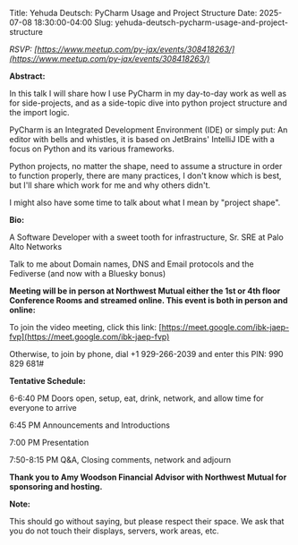 Title: Yehuda Deutsch: PyCharm Usage and Project Structure
Date: 2025-07-08 18:30:00-04:00
Slug: yehuda-deutsch-pycharm-usage-and-project-structure

_RSVP: [https://www.meetup.com/py-jax/events/308418263/](https://www.meetup.com/py-jax/events/308418263/)_

**Abstract:**

In this talk I will share how I use PyCharm in my day-to-day work as well as for side-projects, and as a side-topic dive into python project structure and the import logic.

PyCharm is an Integrated Development Environment (IDE) or simply put: An editor with bells and whistles, it is based on JetBrains' IntelliJ IDE with a focus on Python and its various frameworks.

Python projects, no matter the shape, need to assume a structure in order to function properly, there are many practices, I don't know which is best, but I'll share which work for me and why others didn't.

I might also have some time to talk about what I mean by "project shape".

**Bio:**

A Software Developer with a sweet tooth for infrastructure, Sr. SRE at Palo Alto Networks

Talk to me about Domain names, DNS and Email protocols and the Fediverse (and now with a Bluesky bonus)

**Meeting will be in person at Northwest Mutual either the 1st or 4th floor Conference Rooms and streamed online. This event is both in person and online:**

To join the video meeting, click this link: [https://meet.google.com/ibk-jaep-fvp](https://meet.google.com/ibk-jaep-fvp)

Otherwise, to join by phone, dial +1 929-266-2039 and enter this PIN: 990 829 681#

**Tentative Schedule:**

6-6:40 PM Doors open, setup, eat, drink, network, and allow time for everyone to arrive

6:45 PM Announcements and Introductions

7:00 PM Presentation

7:50-8:15 PM Q&amp;A, Closing comments, network and adjourn

**Thank you to Amy Woodson Financial Advisor with Northwest Mutual for sponsoring and hosting.**

**Note:**

This should go without saying, but please respect their space. We ask that you do not touch their displays, servers, work areas, etc.
